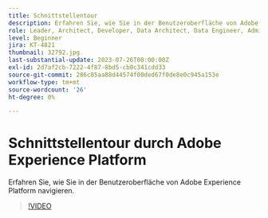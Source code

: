```yaml
---
title: Schnittstellentour
description: Erfahren Sie, wie Sie in der Benutzeroberfläche von Adobe Experience Platform navigieren.
role: Leader, Architect, Developer, Data Architect, Data Engineer, Admin, User
level: Beginner
jira: KT-4821
thumbnail: 32792.jpg
last-substantial-update: 2023-07-26T00:00:00Z
exl-id: 2d7af2cb-7222-4f87-8bd5-cb0c341cdd33
source-git-commit: 286c85aa88d44574f00ded67f0de8e0c945a153e
workflow-type: tm+mt
source-wordcount: '26'
ht-degree: 0%

---
```


# Schnittstellentour durch Adobe Experience Platform

Erfahren Sie, wie Sie in der Benutzeroberfläche von Adobe Experience Platform navigieren.

>[!VIDEO](https://video.tv.adobe.com/v/3430440?learn=on&enablevpops&captions=ger)

